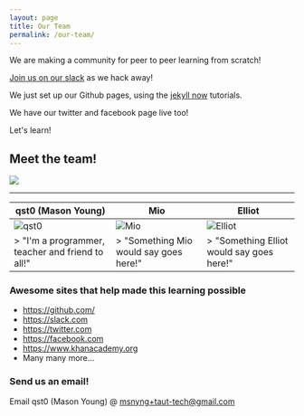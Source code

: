 ```yaml
---
layout: page
title: Our Team
permalink: /our-team/
---
```


We are making a community for peer to peer learning from scratch!

[Join us on our slack](https://publicslack.com/slacks/taut-tech/invites/new) as we hack away!

We just set up our Github pages, using the [jekyll now](https://github.com/barryclark/jekyll-now) tutorials.

We have our twitter and facebook page live too!

Let's learn!


## Meet the team!

![](http://i.imgur.com/OCKihgF.jpg)

---

| qst0 (Mason Young)                        | Mio                                    |  Elliot                                        |
|-------------------------------------------|----------------------------------------|------------------------------------------------|
| ![qst0](http://i.imgur.com/uPwHVcn.png)   | ![Mio](http://i.imgur.com/3HAe5OZ.png) | ![Elliot](http://i.imgur.com/XzySVBc.png)      |
| > "I'm a programmer, teacher and friend to all!" | > "Something Mio would say goes here!" | > "Something Elliot would say goes here!" |

### Awesome sites that help made this learning possible

* https://github.com/
* https://slack.com
* https://twitter.com
* https://facebook.com
* https://www.khanacademy.org
* Many many more...

### Send us an email!

Email qst0 (Mason Young) @ [msnyng+taut-tech@gmail.com](mailto:msnyng@gmail.com)
